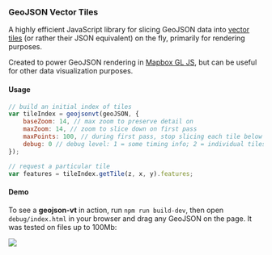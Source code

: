 ### GeoJSON Vector Tiles

A highly efficient JavaScript library for slicing GeoJSON data
into [vector tiles](https://github.com/mapbox/vector-tile-spec/)
(or rather their JSON equivalent) on the fly,
primarily for rendering purposes.

Created to power GeoJSON rendering in [Mapbox GL JS](https://github.com/mapbox/mapbox-gl-js),
but can be useful for other data visualization purposes.

#### Usage

```js
// build an initial index of tiles
var tileIndex = geojsonvt(geoJSON, {
	baseZoom: 14, // max zoom to preserve detail on
	maxZoom: 14, // zoom to slice down on first pass
	maxPoints: 100, // during first pass, stop slicing each tile below this number of points
	debug: 0 // debug level: 1 = some timing info; 2 = individual tiles timing;
});

// request a particular tile
var features = tileIndex.getTile(z, x, y).features;
```

#### Demo

To see a **geojson-vt** in action, run `npm run build-dev`,
then open `debug/index.html` in your browser and drag any GeoJSON on the page.
It was tested on files up to 100Mb:

![](https://cloud.githubusercontent.com/assets/25395/5328953/4edebdac-7d64-11e4-8e99-dddfd00851fb.gif)
